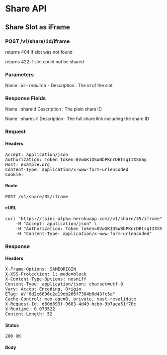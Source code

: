 # Share API

## Share Slot as iFrame

### POST /v1/share/:id/iframe

returns 404 if slot was not found

returns 422 if slot could not be shared



### Parameters

Name : id *- required -*
Description : The id of the slot


### Response Fields

Name : shareId
Description : The plain share ID

Name : shareUrl
Description : The full share link including the share ID

### Request

#### Headers

<pre>Accept: application/json
Authorization: Token token=0VwGK1DSW8bPKnrDBtsqIIXSSag
Host: example.org
Content-Type: application/x-www-form-urlencoded
Cookie: </pre>

#### Route

<pre>POST /v1/share/35/iframe</pre>

#### cURL

<pre class="request">curl &quot;https://tsinc-alpha.herokuapp.com//v1/share/35/iframe&quot; -d &#39;&#39; -X POST \
	-H &quot;Accept: application/json&quot; \
	-H &quot;Authorization: Token token=0VwGK1DSW8bPKnrDBtsqIIXSSag&quot; \
	-H &quot;Content-Type: application/x-www-form-urlencoded&quot;</pre>

### Response

#### Headers

<pre>X-Frame-Options: SAMEORIGIN
X-XSS-Protection: 1; mode=block
X-Content-Type-Options: nosniff
Content-Type: application/json; charset=utf-8
Vary: Accept-Encoding, Origin
ETag: W/&quot;6d2e6896c2a19db266f7384b6d43fc5a&quot;
Cache-Control: max-age=0, private, must-revalidate
X-Request-Id: d60d893f-9683-4d49-bcbb-9b7aea51f78c
X-Runtime: 0.073522
Content-Length: 52</pre>

#### Status

<pre>200 OK</pre>

#### Body

```javascript

```
